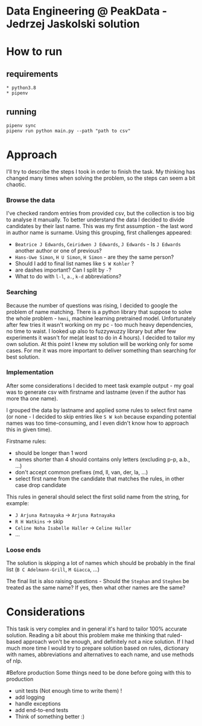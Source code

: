 # Data Engineering @ PeakData - Jedrzej Jaskolski solution

# How to run 
## requirements
    * python3.8
    * pipenv
## running
    pipenv sync
    pipenv run python main.py --path "path to csv"

# Approach
I'll try to describe the steps I took in order to finish the task.
My thinking has changed many times when solving the problem, 
so the steps can seem a bit chaotic.

### Browse the data
I've checked random entries from provided csv, but the collection is too big to analyse it manually.
To better understand the data I decided to divide candidates by their last name.
This was my first assumption - the last word in author name is surname.
Using this grouping, first challenges appeared:
 * `Beatrice J Edwards`, `Ceiridwen J Edwards`, `J Edwards` - Is `J Edwards` 
   another author or one of previous?
 * `Hans-Uwe Simon`, `H U Simon`, `H Simon` - are they the same person?
 * Should I add to final list names like `S W Kohler` ?
 * are dashes important?  Can I split by `-`?
 * What to do with `l-l`, `a.`, `k-d` abbreviations?

### Searching
Because the number of questions was rising, I decided to google the problem of name matching.
There is a python library that suppose to solve the whole problem - `hmni`, 
machine learning pretrained model. Unfortunately after few tries it wasn't working on my pc - too much 
heavy dependencies, no time to waist. I looked up also to fuzzywuzzy library but after few experiments 
it wasn't for me(at least to do in 4 hours). I decided to tailor my own solution. 
At this point I knew my solution will be working only for some cases.
For me it was more important to deliver something than searching for best solution.
  
### Implementation
After some considerations I decided to meet task example output - 
my goal was to generate csv with firstname and lastname (even if the author has more tha one name).

I grouped the data by lastname and applied some rules to select first name 
(or none - I decided to skip entries like `S W koh` because expanding potential names 
was too time-consuming, and I even didn't know how to approach this in given time).

Firstname rules:
* should be longer than 1 word
* names shorter than 4 should contains only letters (excluding p-p, a.b., ...)
* don't accept common prefixes (md, ll, van, der, la, ...)
* select first name from the candidate that matches the rules, in other case drop candidate

This rules in general should select the first solid name from the string, for example:
* `J Arjuna Ratnayaka` -> `Arjuna Ratnayaka`
* `R H Watkins` -> skip
* `Celine Noha Isabelle Haller` -> `Celine Haller`
* ...

### Loose ends
The solution is skipping a lot of names which should be probably in the final list 
(`B C Adelmann-Grill`, `M Giacca`, ...)

The final list is also raising questions - Should the `Stephan` and `Stephen` be treated as the same name?
If yes, then what other names are the same?


# Considerations
This task is very complex and in general it's hard to tailor 100% accurate solution.
Reading a bit about this problem make me thinking that ruled-based approach won't be enough, 
and definitely not a nice solution. If I had much more time I would try to prepare solution 
based on rules, dictionary with names, abbreviations and alternatives 
to each name, and use methods of nlp.

#Before production
Some things need to be done before going with this to production
* unit tests (Not enough time to write them) !
* add logging
* handle exceptions
* add end-to-end tests
* Think of something better :) 


